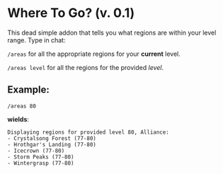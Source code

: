 # Where To Go? (v. 0.1)

This dead simple addon that tells you what regions are within your level range. Type in chat:

`/areas`
for all the appropriate regions for your __current__ level.

`/areas level`
for all the regions for the provided _level_.

## Example:
`/areas 80`

__wields__:

```
Displaying regions for provided level 80, Alliance:
- Crystalsong Forest (77-80)
- Hrothgar's Landing (77-80)
- Icecrown (77-80)
- Storm Peaks (77-80)
- Wintergrasp (77-80)
```